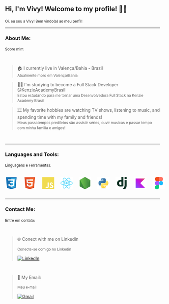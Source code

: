 ## Hi, I'm Vivy! Welcome to my profile! 🫰🏼

<small> Oi, eu sou a Vivy! Bem vindo(a) ao meu perfil!</small>

<!-- <br/>
<div >
  <a href="https://github.com/vivyribeiro" style="display: flex; gap: 32px;">
  <img height="180em" src="https://github-readme-stats.vercel.app/api?username=vivyribeiro&show_icons=true&theme=vue&include_all_commits=true&count_private=true"/>
  <img height="180em" src="https://github-readme-stats.vercel.app/api/top-langs/?username=vivyribeiro&layout=compact&langs_count=7&theme=vue"/>
  </a>
</div>

<br/>
 -->
---

### About Me:

<small> Sobre mim:</small>

<br/>

> 🏠 I currently live in Valença/Bahia - Brazil  
> <small>Atualmente moro em Valença/Bahia</small>

> 👩‍💻 I'm studying to become a Full Stack Developer @KenzieAcademyBrasil  
> <small>Estou estudando para me tornar uma Desenvolvedora Full Stack na Kenzie Academy Brasil</small>

> 🎞️ My favorite hobbies are watching TV shows, listening to music, and spending time with my family and friends!  
> <small>Meus passatempos prediletos são assistir séries, ouvir musicas e passar tempo com minha familia e amigos!</small>

<br/>

---

### Languages and Tools:

<small>Linguagens e Ferramentas:</small>

<br/>

<div style="display: flex; gap: 8px;">
  <img src="https://raw.githubusercontent.com/devicons/devicon/master/icons/css3/css3-original.svg"  title="CSS3" alt="CSS" width="40" height="40"/>&nbsp;
  <img src="https://raw.githubusercontent.com/devicons/devicon/master/icons/html5/html5-original.svg" title="HTML5" alt="HTML" width="40" height="40"/>&nbsp;
  <img src="https://raw.githubusercontent.com/devicons/devicon/master/icons/javascript/javascript-plain.svg" title="JavaScript" alt="JavaScript" width="40" height="40"/>&nbsp;
  <img src="https://raw.githubusercontent.com/devicons/devicon/master/icons/react/react-original.svg" title="React" alt="React" width="40" height="40"/>&nbsp;
  <img src="https://raw.githubusercontent.com/devicons/devicon/1119b9f84c0290e0f0b38982099a2bd027a48bf1/icons/nodejs/nodejs-original.svg" title="NodeJS" alt="NodeJS" width="40" height="40"/>&nbsp; 
  <img src="https://raw.githubusercontent.com/devicons/devicon/1119b9f84c0290e0f0b38982099a2bd027a48bf1/icons/python/python-original.svg" title="Python" **alt="Python" width="40" height="40"/>&nbsp;
  <img src="https://raw.githubusercontent.com/devicons/devicon/1119b9f84c0290e0f0b38982099a2bd027a48bf1/icons/django/django-plain.svg" title="Django" **alt="Django" width="40" height="40"/>&nbsp;
  <img src="https://raw.githubusercontent.com/devicons/devicon/master/icons/kotlin/kotlin-original.svg" title="Kotlin" alt="Kotlin" width="40" height="40"/>&nbsp; 
  <img src="https://raw.githubusercontent.com/devicons/devicon/master/icons/figma/figma-original.svg" title="Figma" **alt="Figma" width="40" height="40"/>&nbsp;
</div>

<br/>

---

### Contact Me:

<small> Entre em contato:</small>

<br>

> 🌐 Conect with me on Linkedin
>
> <small>Conecte-se comigo no Linkedin</small>
>
> <a href="https://www.linkedin.com/in/vivyribeiro/" target="_blank"><img src="https://img.shields.io/badge/-LinkedIn-%230077B5?style=for-the-badge&logo=linkedin&logoColor=white" alt="LinkedIn"></a>

<br>

> 📧 My Email:
>
> <small>Meu e-mail</small>
>
> <a href = "mailto:vivy.saribeiro@gmail.com" target="_blank"><img src="https://img.shields.io/badge/-Gmail-%23333?style=for-the-badge&logo=gmail&logoColor=white" alt="Gmail"></a>

<br/>
